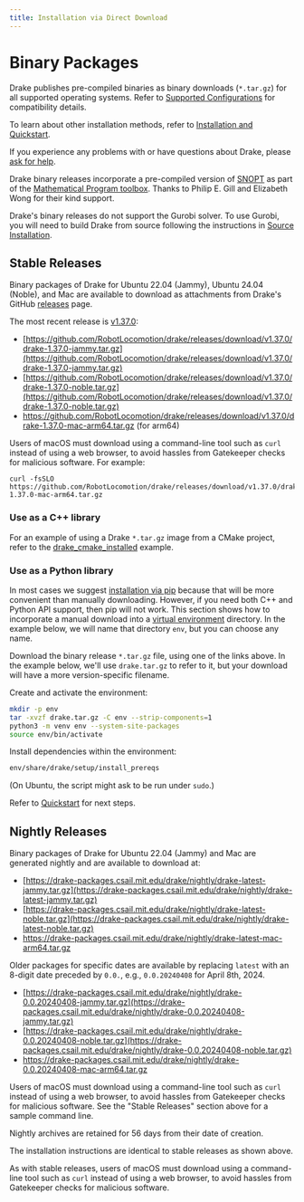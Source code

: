```yaml
---
title: Installation via Direct Download
---
```


# Binary Packages

Drake publishes pre-compiled binaries as binary downloads (``*.tar.gz``)
for all supported operating systems.  Refer to
[Supported Configurations](/installation.html#supported-configurations)
for compatibility details.

To learn about other installation methods, refer to
[Installation and Quickstart](/installation.html).

If you experience any problems with or have questions about Drake, please
[ask for help](/getting_help.html).

Drake binary releases incorporate a pre-compiled version of
[SNOPT](https://ccom.ucsd.edu/~optimizers/solvers/snopt/) as part of the
[Mathematical Program toolbox](https://drake.mit.edu/doxygen_cxx/group__solvers.html).
Thanks to Philip E. Gill and Elizabeth Wong for their kind support.

Drake's binary releases do not support the Gurobi solver. To use
Gurobi, you will need to build Drake from source following the instructions in
[Source Installation](/from_source.html).

## Stable Releases

Binary packages of Drake for Ubuntu 22.04 (Jammy), Ubuntu 24.04 (Noble), and
Mac are available to download as attachments from Drake's GitHub
[releases](https://github.com/RobotLocomotion/drake/releases) page.

The most recent release is
[v1.37.0](https://github.com/RobotLocomotion/drake/releases/tag/v1.37.0):

* [https://github.com/RobotLocomotion/drake/releases/download/v1.37.0/drake-1.37.0-jammy.tar.gz](https://github.com/RobotLocomotion/drake/releases/download/v1.37.0/drake-1.37.0-jammy.tar.gz)
* [https://github.com/RobotLocomotion/drake/releases/download/v1.37.0/drake-1.37.0-noble.tar.gz](https://github.com/RobotLocomotion/drake/releases/download/v1.37.0/drake-1.37.0-noble.tar.gz)
* https://github.com/RobotLocomotion/drake/releases/download/v1.37.0/drake-1.37.0-mac-arm64.tar.gz (for arm64)

Users of macOS must download using a command-line tool such as ``curl`` instead
of using a web browser, to avoid hassles from Gatekeeper checks for malicious
software. For example:

```
curl -fsSLO https://github.com/RobotLocomotion/drake/releases/download/v1.37.0/drake-1.37.0-mac-arm64.tar.gz
```

### Use as a C++ library

For an example of using a Drake ``*.tar.gz`` image from a CMake project, refer
to the
[drake_cmake_installed](https://github.com/RobotLocomotion/drake-external-examples/tree/main/drake_cmake_installed)
example.

### Use as a Python library

In most cases we suggest [installation via pip](/pip.html) because that
will be more convenient than manually downloading.  However, if you need both
C++ and Python API support, then pip will not work.  This section shows
how to incorporate a manual download into a
[virtual environment](https://packaging.python.org/guides/installing-using-pip-and-virtual-environments/#creating-a-virtual-environment)
directory.  In the example below, we will name that directory ``env``, but you
can choose any name.

Download the binary release ``*.tar.gz`` file, using one of the links above.
In the example below, we'll use ``drake.tar.gz`` to refer to it, but your
download will have a more version-specific filename.

Create and activate the environment:

```bash
mkdir -p env
tar -xvzf drake.tar.gz -C env --strip-components=1
python3 -m venv env --system-site-packages
source env/bin/activate
```

Install dependencies within the environment:

```bash
env/share/drake/setup/install_prereqs
````

(On Ubuntu, the script might ask to be run under ``sudo``.)

Refer to [Quickstart](/installation.html#quickstart) for next steps.

## Nightly Releases

Binary packages of Drake for Ubuntu 22.04 (Jammy) and
Mac are generated nightly and are available to download at:

* [https://drake-packages.csail.mit.edu/drake/nightly/drake-latest-jammy.tar.gz](https://drake-packages.csail.mit.edu/drake/nightly/drake-latest-jammy.tar.gz)
* [https://drake-packages.csail.mit.edu/drake/nightly/drake-latest-noble.tar.gz](https://drake-packages.csail.mit.edu/drake/nightly/drake-latest-noble.tar.gz)
* https://drake-packages.csail.mit.edu/drake/nightly/drake-latest-mac-arm64.tar.gz

Older packages for specific dates are available by replacing ``latest`` with an
8-digit date preceded by ``0.0.``, e.g., ``0.0.20240408`` for April 8th, 2024.

* [https://drake-packages.csail.mit.edu/drake/nightly/drake-0.0.20240408-jammy.tar.gz](https://drake-packages.csail.mit.edu/drake/nightly/drake-0.0.20240408-jammy.tar.gz)
* [https://drake-packages.csail.mit.edu/drake/nightly/drake-0.0.20240408-noble.tar.gz](https://drake-packages.csail.mit.edu/drake/nightly/drake-0.0.20240408-noble.tar.gz)
* https://drake-packages.csail.mit.edu/drake/nightly/drake-0.0.20240408-mac-arm64.tar.gz

Users of macOS must download using a command-line tool such as ``curl`` instead
of using a web browser, to avoid hassles from Gatekeeper checks for malicious
software. See the "Stable Releases" section above for a sample command line.

Nightly archives are retained for 56 days from their date of creation.

The installation instructions are identical to stable releases as shown above.

As with stable releases, users of macOS must download using a command-line tool
such as ``curl`` instead of using a web browser, to avoid hassles from
Gatekeeper checks for malicious software.
